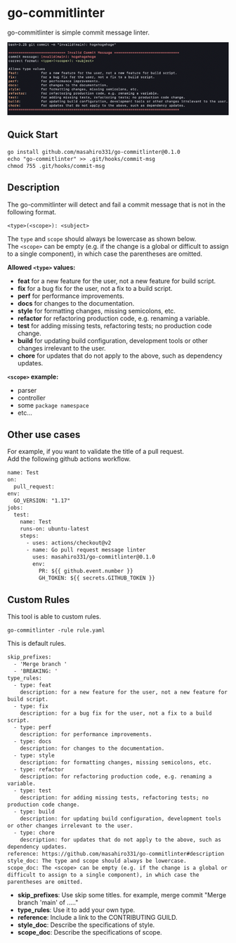 # go-commitlinter

go-commitlinter is simple commit message linter.

![Sample Image](.images/ss.png)

## Quick Start
```
go install github.com/masahiro331/go-commitlinter@0.1.0
echo "go-commitlinter" >> .git/hooks/commit-msg
chmod 755 .git/hooks/commit-msg
```

## Description

The go-commitlinter will detect and fail a commit message that is not in the following format.

```
<type>(<scope>): <subject>
```

The `type` and `scope` should always be lowercase as shown below.  
The `<scope>` can be empty (e.g. if the change is a global or difficult to assign to a single component), in which case the parentheses are omitted.

**Allowed `<type>` values:**
  - **feat** for a new feature for the user, not a new feature for build script.
  - **fix** for a bug fix for the user, not a fix to a build script.
  - **perf** for performance improvements.
  - **docs** for changes to the documentation.
  - **style** for formatting changes, missing semicolons, etc.
  - **refactor** for refactoring production code, e.g. renaming a variable.
  - **test** for adding missing tests, refactoring tests; no production code change.
  - **build** for updating build configuration, development tools or other changes irrelevant to the user.
  - **chore** for updates that do not apply to the above, such as dependency updates.

**`<scope>` example:**
  - parser
  - controller
  - some `package namespace`
  - etc...

## Other use cases
For example, if you want to validate the title of a pull request.  
Add the following github actions workflow.

```
name: Test
on:
  pull_request:
env:
  GO_VERSION: "1.17"
jobs:
  test:
    name: Test
    runs-on: ubuntu-latest
    steps:
      - uses: actions/checkout@v2
      - name: Go pull request message linter
        uses: masahiro331/go-commitlinter@0.1.0
        env:
          PR: ${{ github.event.number }}
          GH_TOKEN: ${{ secrets.GITHUB_TOKEN }}
```

## Custom Rules

This tool is able to custom rules.

```
go-commitlinter -rule rule.yaml
```

This is default rules.
```
skip_prefixes:
  - 'Merge branch '
  - 'BREAKING: '
type_rules:
  - type: feat
    description: for a new feature for the user, not a new feature for build script.
  - type: fix
    description: for a bug fix for the user, not a fix to a build script.
  - type: perf
    description: for performance improvements.
  - type: docs
    description: for changes to the documentation.
  - type: style
    description: for formatting changes, missing semicolons, etc.
  - type: refactor
    description: for refactoring production code, e.g. renaming a variable.
  - type: test
    description: for adding missing tests, refactoring tests; no production code change.
  - type: build
    description: for updating build configuration, development tools or other changes irrelevant to the user.
  - type: chore
    description: for updates that do not apply to the above, such as dependency updates.
reference: https://github.com/masahiro331/go-commitlinter#description
style_doc: The type and scope should always be lowercase.
scope_doc: The <scope> can be empty (e.g. if the change is a global or difficult to assign to a single component), in which case the parentheses are omitted.
```

- **skip_prefixes**: Use skip some titles. for example, merge commit "Merge branch 'main' of ....."
- **type_rules**: Use it to add your own type.
- **reference**: Include a link to the CONTRIBUTING GUILD.
- **style_doc**: Describe the specifications of style.
- **scope_doc**: Describe the specifications of scope.
